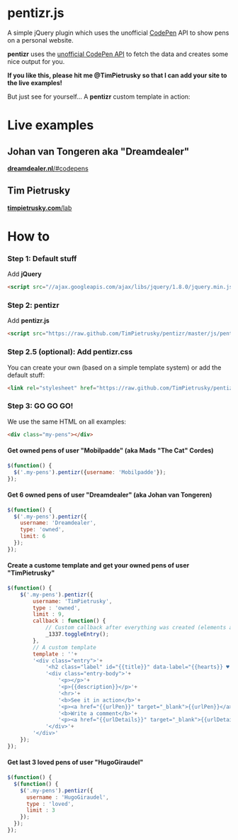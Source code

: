 # pentizr.js

A simple jQuery plugin which uses the unofficial [CodePen](http://codepen.io) API to show pens on a personal website.

**pentizr** uses the [unofficial CodePen API](https://github.com/TimPietrusky/codepen-awesomepi) to fetch the data and creates some nice output for you. 

**If you like this, please hit me @TimPietrusky so that I can add your site to the live examples!**

But just see for yourself... A **pentizr** custom template in action:

# Live examples

## Johan van Tongeren aka "Dreamdealer"

[**dreamdealer.nl**/#codepens](http://www.dreamdealer.nl/#codepens)

## Tim Pietrusky

[**timpietrusky.com**/lab](http://timpietrusky.com/lab)

# How to

### Step 1: Default stuff

Add **jQuery**

```html
<script src="//ajax.googleapis.com/ajax/libs/jquery/1.8.0/jquery.min.js"></script>
```
    
### Step 2: pentizr
 
Add **pentizr.js**

```html
<script src="https://raw.github.com/TimPietrusky/pentizr/master/js/pentizr-min.js"></script>
```

### Step 2.5 (optional): Add **pentizr.css**

You can create your own (based on a simple template system) or add the default stuff: 

```html
<link rel="stylesheet" href="https://raw.github.com/TimPietrusky/pentizr/master/css/pentizr-min.css">
```
       
### Step 3: GO GO GO!

We use the same HTML on all examples:

```html  
<div class="my-pens"></div>
```

#### Get owned pens of user "Mobilpadde" (aka Mads "The Cat" Cordes)

```javascript
$(function() {
  $('.my-pens').pentizr({username: 'Mobilpadde'});
});
```

#### Get 6 owned pens of user "Dreamdealer" (aka Johan van Tongeren)

```javascript
$(function() {
  $('.my-pens').pentizr({
    username: 'Dreamdealer',
    type: 'owned',
    limit: 6
  });
});
```

#### Create a custome template and get your owned pens of user "TimPietrusky"

```javascript
$(function() {
    $('.my-pens').pentizr({
        username: 'TimPietrusky', 
        type : 'owned', 
        limit : 9,
        callback : function() {
            // Custom callback after everything was created (elements are dom ready)
            _1337.toggleEntry();
        },
        // A custom template
        template : ''+
        '<div class="entry">'+
            '<h2 class="label" id="{{title}}" data-label="{{hearts}} ♥ | {{views}} views">{{title}}</h2>'+
            '<div class="entry-body">'+
                '<p></p>'+
                '<p>{{description}}</p>'+
                '<hr>'+
                '<b>See it in action</b>'+
                '<p><a href="{{urlPen}}" target="_blank">{{urlPen}}</a></p>'+
                '<b>Write a comment</b>'+
                '<p><a href="{{urlDetails}}" target="_blank">{{urlDetails}}</a></p>'+
            '</div>'+
        '</div>'
    });
});
```

#### Get last 3 loved pens of user "HugoGiraudel"

```javascript
$(function() {
  $(function() {
    $('.my-pens').pentizr({
      username : 'HugoGiraudel',
      type : 'loved',
      limit : 3
    });
  });
});
```
